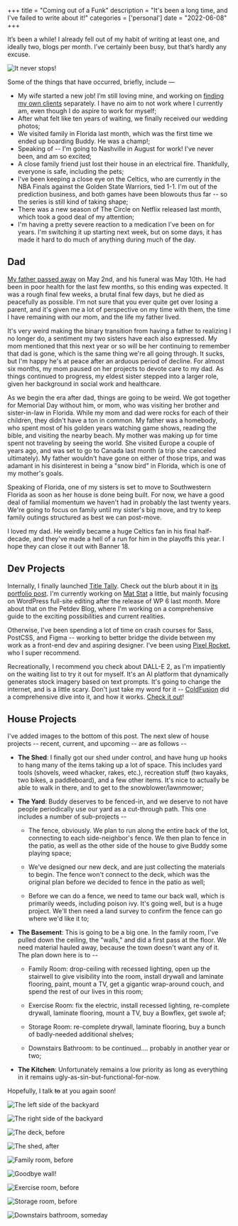 +++
title = "Coming out of a Funk"
description = "It's been a long time, and I've failed to write about it!"
categories = ['personal']
date = "2022-06-08"
+++

It’s been a while! I already fell out of my habit of writing at least one, and ideally two, blogs per month. I’ve certainly been busy, but that’s hardly any excuse. 

<!--more-->

![It never stops!](https://images.pexels.com/photos/270949/pexels-photo-270949.jpeg?auto=compress&cs=tinysrgb&w=1260&h=750&dpr=2 'It never stops!')

Some of the things that have occurred, briefly, include —

* My wife started a new job! I’m still loving mine, and working on [finding my own clients](https://petrin.dev) separately. I have no aim to not work where I currently am, even though I do aspire to work for myself;
* After what felt like ten years of waiting, we finally received our wedding photos;
* We visited family in Florida last month, which was the first time we ended up boarding Buddy. He was a champ!;
* Speaking of -- I'm going to Nashville in August for work! I've never been, and am so excited;
* A close family friend just lost their house in an electrical fire. Thankfully, everyone is safe, including the pets;
* I've been keeping a close eye on the Celtics, who are currently in the NBA Finals against the Golden State Warriors, tied 1-1. I'm out of the prediction business, and both games have been blowouts thus far -- so the series is still kind of taking shape;
* There was a new season of The Circle on Netflix released last month, which took a good deal of my attention;
* I'm having a pretty severe reaction to a medication I've been on for years. I'm switching it up starting next week, but on some days, it has made it hard to do much of anything during much of the day.

## Dad

[My father passed away](https://www.providencejournal.com/obituaries/ppvp0205962) on May 2nd, and his funeral was May 10th. He had been in poor health for the last few months, so this ending was expected. It was a rough final few weeks, a brutal final few days, but he died as peacefully as possible. I'm not sure that you ever quite get over losing a parent, and it's given me a lot of perspective on my time with them, the time I have remaining with our mom, and the life my father lived.

It's very weird making the binary transition from having a father to realizing I no longer do, a sentiment my two sisters have each also expressed. My mom mentioned that this next year or so will be her continuing to remember that dad is gone, which is the same thing we're all going through. It sucks, but I'm happy he's at peace after an arduous period of decline. For almost six months, my mom paused on her projects to devote care to my dad. As things continued to progress, my eldest sister stepped into a larger role, given her background in social work and healthcare.

As we begin the era after dad, things are going to be weird. We got together for Memorial Day without him, or mom, who was visiting her brother and sister-in-law in Florida. While my mom and dad were rocks for each of their children, they didn't have a ton in common. My father was a homebody, who spent most of his golden years watching game shows, reading the bible, and visiting the nearby beach. My mother was making up for time spent not traveling by seeing the world. She visited Europe a couple of years ago, and was set to go to Canada last month (a trip she canceled ultimately). My father wouldn't have gone on either of those trips, and was adamant in his disinterest in being a "snow bird" in Florida, which is one of my mother's goals.

Speaking of Florida, one of my sisters is set to move to Southwestern Florida as soon as her house is done being built. For now, we have a good deal of familial momentum we haven't had in probably the last twenty years. We're going to focus on family until my sister's big move, and try to keep family outings structured as best we can post-move.

I loved my dad. He weirdly became a huge Celtics fan in his final half-decade, and they've made a hell of a run for him in the playoffs this year. I hope they can close it out with Banner 18.

## Dev Projects

Internally, I finally launched [Title Tally](https://titlely.netlify.app/). Check out the blurb about it in [its portfolio post](https://petr.in/portfolio/title-tally/). I'm currently working on [Mat Stat](https://petr.in/portfolio/mat-stat/) a little, but mainly focusing on WordPress full-site editing after the release of WP 6 last month. More about that on the Petdev Blog, where I'm working on a comprehensive guide to the exciting possibilities and current realities.

Otherwise, I've been spending a lot of time on crash courses for Sass, PostCSS, and Figma -- working to better bridge the divide between my work as a front-end dev and aspiring designer. I've been using [Pixel Rocket](https://www.youtube.com/channel/UCn07jnZoflIMSdGWUkRqzsQ), who I super recommend.

Recreationally, I recommend you check about DALL-E 2, as I'm impatiently on the waiting list to try it out for myself. It's an AI platform that dynamically generates stock imagery based on text prompts. It's going to change the internet, and is a little scary. Don't just take my word for it -- [ColdFusion](https://www.youtube.com/channel/UC4QZ_LsYcvcq7qOsOhpAX4A) did a comprehensive dive into it, and how it works. [Check it out](https://www.youtube.com/watch?v=U1cF9QCu1rQ)!

## House Projects

I've added images to the bottom of this post. The next slew of house projects -- recent, current, and upcoming -- are as follows --

* **The Shed**: I finally got our shed under control, and have hung up hooks to hang many of the items taking up a lot of space. This includes yard tools (shovels, weed whacker, rakes, etc.), recreation stuff (two kayaks, two bikes, a paddleboard), and a few other items. It's nice to actually be able to walk in there, and to get to the snowblower/lawnmower;

* **The Yard**: Buddy deserves to be fenced-in, and we deserve to not have people periodically use our yard as a cut-through path. This one includes a number of sub-projects --
    * The fence, obviously. We plan to run along the entire back of the lot, connecting to each side-neighbor's fence. We then plan to fence in the patio, as well as the other side of the house to give Buddy some playing space;

    * We've designed our new deck, and are just collecting the materials to begin. The fence won't connect to the deck, which was the original plan before we decided to fence in the patio as well;

    * Before we can do a fence, we need to tame our back wall, which is primarily weeds, including poison ivy. It's going well, but is a huge project. We'll then need a land survey to confirm the fence can go where we'd like it to;

* **The Basement**: This is going to be a big one. In the family room, I've pulled down the ceiling, the "walls," and did a first pass at the floor. We need material hauled away, because the town doesn't want any of it. The plan down here is to --

    * Family Room: drop-ceiling with recessed lighting, open up the stairwell to give visibility into the room, install drywall and laminate flooring, paint, mount a TV, get a gigantic wrap-around couch, and spend the rest of our lives in this room;

    * Exercise Room: fix the electric, install recessed lighting, re-complete drywall, laminate flooring, mount a TV, buy a Bowflex, get swole af;

    * Storage Room: re-complete drywall, laminate flooring, buy a bunch of badly-needed additional shelves;

    * Downstairs Bathroom: to be continued.... probably in another year or two;

* **The Kitchen**: Unfortunately remains a low priority as long as everything in it remains ugly-as-sin-but-functional-for-now.

Hopefully, I talk <s>to</s> at you again soon!

![The left side of the backyard](/house-projects/backyard-left-before-min.jpg 'The left side of the backyard')

![The right side of the backyard](/house-projects/backyard-right-before-min.jpg 'The right side of the backyard')

![The deck, before](/house-projects/the-deck-before-min.jpg 'The deck, before')

![The shed, after](/house-projects/the-shed-after-min.jpg 'The shed, after')

![Family room, before](/house-projects/family-room-before-min.jpg 'Family room, before')

![Goodbye wall!](/house-projects/goodbye-wall-before-min.jpg 'Goodbye wall!')

![Exercise room, before](/house-projects/exercise-room-before-min.jpg 'Exercise room, before')

![Storage room, before](/house-projects/storage-room-before-min.jpg 'Storage room, before')

![Downstairs bathroom, someday](/house-projects/downstairs-bathroom-before-min.jpg 'Downstairs bathroom, someday')